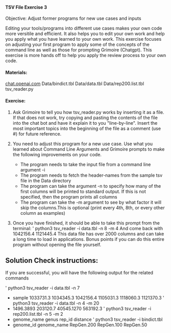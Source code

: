 #### TSV File Exercise 3

 Objective: Adjust former programs for new use cases and inputs

 Editing your tools/programs into different use cases makes your own code more versitile and efficient. It also helps you to edit your own work and help you apply what you have learned to your own work. This exercise focuses on adjusting your first program to apply some of the concepts of the command line as well as those for prompting Grimoire (Chatgpt). This exercise is more hands off to help you apply the review process to your own code.

#### Materials: 

[chat.openai.com](https://chat.openai.com/)
Data/bindict.tbl
Data/data.tbl
Data/rep200.list.tbl
tsv_reader.py

#### Exercise: 

1. Ask Grimoire to tell you how tsv_reader.py works by inserting it as a file. If that does not work, try copying and pasting the contents of the file into the chat bot and have it explain it to you "line-by-line". Insert the most important topics into the beginning of the file as a comment (use #) for future reference. 

2. You need to adjust this program for a new use case. Use what you learned about Command Line Arguments and Grimoire prompts to make the following improvements on your code. 
    * The program needs to take the input file from a command line argument -i
    * The program needs to fetch the header-names from the sample tsv file in the Data directory
    * The program can take the argument -n to specify how many of the first columns will be printed to standard output. If this is not specified, then the program prints all columns
    * The program can take the -m argument to see by what factor it will skip the columns.This is optional (print every 4th, 8th, or every other column as examples)
    
3. Once you have finished, it should be able to take this prompt from the terminal:
    ' python3 tsv_reader -i data.tbl -n 8 -m 4 
    And come back with 
    1042156.4 1121445.4
This data file has over 2000 columns and can take a long time to load in applications. Bonus points if you can do this entire program without opening the file yourself.

## Solution Check instructions:
If you are successful, you will have the following output for the related commands

' python3 tsv_reader -i data.tbl -n 7 
* sample	1033731.3	1034345.3	1042156.4	1105031.3	1118060.3	1121370.3
' python3 tsv_reader -i data.tbl -n 4 -m 20
* 1496.3893 203120.7 40545.1270 563192.3
' python3 tsv_reader -i rep200.list.tbl -n 5 -m 2
* genome_name genus rep_id distance
' python3 tsv_reader -i bindict.tbl 
* genome_id	genome_name	RepGen.200	RepGen.100	RepGen.50